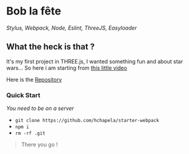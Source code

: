 # Bob la fête
_Stylus, Webpack, Node, Eslint, ThreeJS, Easyloader_

## What the heck is that ?

It's my first project in THREE.js, I wanted something fun and about star wars... So here i am starting from [this little video](https://www.youtube.com/watch?v=70yrrPXf0uY)

Here is the [Repository](https://github.com/hchapela/bob-la-fete)


### Quick Start
_You need to be on a server_

* ``` git clone https://github.com/hchapela/starter-webpack ```
* ``` npm i ```
* ``` rm -rf .git ```


> There you go !

